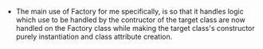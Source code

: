 - The main use of Factory for me specifically, is so that it handles logic which use to be handled by the contructor of the target class are now handled on the Factory class while making the target class's constructor purely instantiation and class attribute creation.